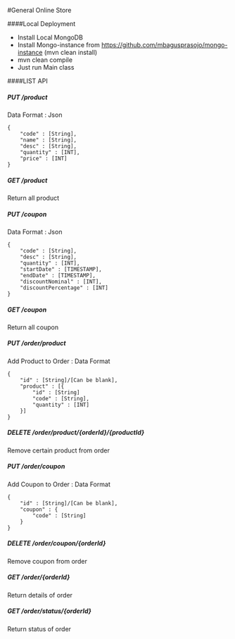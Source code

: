 #General Online Store

####Local Deployment

- Install Local MongoDB
- Install Mongo-instance from https://github.com/mbagusprasojo/mongo-instance (mvn clean install)
- mvn clean compile
- Just run Main class

####LIST API

##### PUT /product
Data Format : Json
````
{
    "code" : [String],
    "name" : [String],
    "desc" : [String],
    "quantity" : [INT],
    "price" : [INT]
}
````

##### GET /product
Return all product

##### PUT /coupon
Data Format : Json
````
{
    "code" : [String],
    "desc" : [String],
    "quantity" : [INT],
    "startDate" : [TIMESTAMP],
    "endDate" : [TIMESTAMP],
    "discountNominal" : [INT],
    "discountPercentage" : [INT]
}
````
##### GET /coupon
Return all coupon
 
##### PUT /order/product
Add Product to Order : Data Format
````
{
    "id" : [String]/[Can be blank],
    "product" : [{
        "id" : [String]
        "code" : [String],
        "quantity" : [INT]
    }]
}
````

##### DELETE /order/product/{orderId}/{productId}
Remove certain product from order

##### PUT /order/coupon
Add Coupon to Order : Data Format
````
{
    "id" : [String]/[Can be blank],
    "coupon" : {
        "code" : [String]
    }
}
````

##### DELETE /order/coupon/{orderId}
Remove coupon from order

##### GET /order/{orderId}
Return details of order

##### GET /order/status/{orderId}
Return status of order
